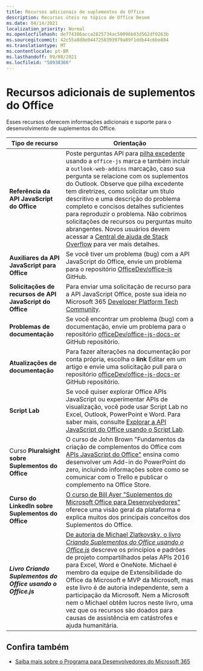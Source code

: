 ```yaml
---
title: Recursos adicionais de suplementos do Office
description: Recursos úteis no tópico de Office Desem
ms.date: 04/14/2021
localization_priority: Normal
ms.openlocfilehash: de774386acca2825734ac50096b83d562df0263b
ms.sourcegitcommit: 42c55a8d8e0447258393979a09f1ddb44c6be884
ms.translationtype: MT
ms.contentlocale: pt-BR
ms.lasthandoff: 09/08/2021
ms.locfileid: "58938366"
---
```

# <a name="office-add-ins-additional-resources"></a>Recursos adicionais de suplementos do Office

Esses recursos oferecem informações adicionais e suporte para o desenvolvimento de suplementos do Office.

|**Tipo de recurso**|**Orientação**|
|-----------------|------------|
|**Referência da API JavaScript do Office** | Poste perguntas API para [pilha excedente](https://stackoverflow.com/questions/tagged/office-js) usando a `office-js` marca e também incluir a `outlook-web-addins` marcação, caso sua pergunta se relacione com os suplementos do Outlook. Observe que pilha excedente tem diretrizes, como solicitar um título descritivo e uma descrição do problema completo e concisos detalhes suficientes para reproduzir o problema. Não cobrimos solicitações de recursos ou perguntas muito abrangentes. Novos usuários devem acessar a [Central de ajuda de Stack Overflow](https://stackoverflow.com/help/how-to-ask) para ver mais detalhes.|
|**Auxiliares da API JavaScript para Office**| Se você tiver um problema (bug) com a API JavaScript do Office, envie um problema para o repositório <a href="https://github.com/officedev/office-js/issues" target="_blank">OfficeDev/office–js</a> GitHub.|
|**Solicitações de recursos de API JavaScript do Office**| Para enviar uma solicitação de recurso para a API JavaScript Office, poste sua ideia no Microsoft 365 [Developer Platform Tech Community](https://techcommunity.microsoft.com/t5/microsoft-365-developer-platform/idb-p/Microsoft365DeveloperPlatform).|
|**Problemas de documentação**| Se você encontrar um problema (bug) com a documentação, envie um problema para o repositório <a href="https://github.com/officedev/office-js-docs-pr/issues" target="_blank">officeDev/office-js-docs-pr</a> GitHub repositório.|
|**Atualizações de documentação**| Para fazer alterações na documentação por conta própria, escolha o **link** Editar em um artigo e envie uma solicitação pull para o repositório <a href="https://github.com/officedev/office-js-docs-pr" target="_blank">officeDev/office-js-docs-pr</a> GitHub repositório.|
|**Script Lab**| Se você quiser explorar Office APIs JavaScript ou experimentar APIs de visualização, você pode usar Script Lab no Excel, Outlook, PowerPoint e Word. Para saber mais, consulte [Explorar a API JavaScript do Office usando o Script Lab](../overview/explore-with-script-lab.md). |
|Curso **Pluralsight sobre Suplementos do Office**| O curso de John Brown "Fundamentos da criação de complementos do Office com <a href="https://www.pluralsight.com/courses/build-office-addins-js-api" target="_blank">APIs JavaScript do Office"</a> ensina como desenvolver um Add-in do PowerPoint do zero, incluindo informações sobre como se comunicar com o Trello e publicar o complemento na Office Store.|
|**Curso do LinkedIn sobre Suplementos do Office**| <a href="https://www.linkedin.com/learning/microsoft-office-add-ins-for-developers/microsoft-office-add-ins?u=3322">O curso de Bill Ayer "Suplementos do Microsoft Office para Desenvolvedores"</a> oferece uma visão geral da plataforma e explica muitos dos principais conceitos dos Suplementos do Office.|
|***Livro Criando Suplementos do Office usando o Office.js***| <a href="https://leanpub.com/buildingofficeaddins">De autoria de Michael Zlatkovsky, o livro *Criando Suplementos do Office usando o Office.js*</a> descreve os princípios e padrões de projeto compartilhados pelas APIs 2016 para Excel, Word e OneNote. Michael é membro da equipe de Extensibilidade do Office da Microsoft e MVP da Microsoft, mas este livro é de autoria independente, sem a participação da Microsoft. Nem a Microsoft nem o Michael obtêm lucros neste livro, uma vez que os recursos são doados para causas de assistência em catástrofes e ajuda humanitária.|

## <a name="see-also"></a>Confira também
- [Saiba mais sobre o Programa para Desenvolvedores do Microsoft 365](https://developer.microsoft.com/microsoft-365/dev-program)